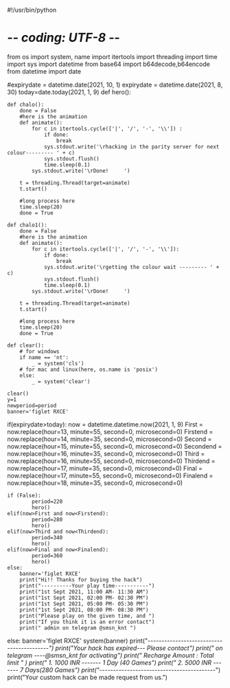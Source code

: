 
#!/usr/bin/python
# -*- coding: UTF-8 -*-

from os import system, name
import itertools
import threading
import time
import sys
import datetime
from base64 import b64decode,b64encode
from datetime import date

#expirydate = datetime.date(2021, 10, 1)
expirydate = datetime.date(2021, 8, 30)
today=date.today(2021, 1, 9)
def hero():

    def chalo():
        done = False
        #here is the animation
        def animate():
            for c in itertools.cycle(['|', '/', '-', '\\']) :
                if done:
                    break
                sys.stdout.write('\rhacking in the parity server for next colour--------- ' + c)
                sys.stdout.flush()
                time.sleep(0.1)
            sys.stdout.write('\rDone!     ')

        t = threading.Thread(target=animate)
        t.start()

        #long process here
        time.sleep(20)
        done = True

    def chalo1():
        done = False
        #here is the animation
        def animate():
            for c in itertools.cycle(['|', '/', '-', '\\']):
                if done:
                    break
                sys.stdout.write('\rgetting the colour wait --------- ' + c)
                sys.stdout.flush()
                time.sleep(0.1)
            sys.stdout.write('\rDone!     ')

        t = threading.Thread(target=animate)
        t.start()

        #long process here
        time.sleep(20)
        done = True

    def clear():
        # for windows
        if name == 'nt':
            _ = system('cls')
        # for mac and linux(here, os.name is 'posix')
        else:
            _ = system('clear')

    clear()
    y=1
    newperiod=period
    banner='figlet RXCE'
  



if(expirydate>today):
    now = datetime.datetime.now(2021, 1, 9)
    First = now.replace(hour=13, minute=55, second=0, microsecond=0)
    Firstend = now.replace(hour=14, minute=35, second=0, microsecond=0)
    Second = now.replace(hour=15, minute=55, second=0, microsecond=0)
    Secondend = now.replace(hour=16, minute=35, second=0, microsecond=0)
    Third = now.replace(hour=16, minute=55, second=0, microsecond=0)
    Thirdend = now.replace(hour=17, minute=35, second=0, microsecond=0)
    Final = now.replace(hour=17, minute=55, second=0, microsecond=0)
    Finalend = now.replace(hour=18, minute=35, second=0, microsecond=0)

    if (False):
            period=220
            hero()
    elif(now>First and now<Firstend):
            period=280
            hero()
    elif(now>Third and now<Thirdend):
            period=340
            hero()
    elif(now>Final and now<Finalend):
            period=360
            hero()
    else:
        banner='figlet RXCE'
        print("Hi!! Thanks for buying the hack")
        print("----------Your play time-----------")
        print("1st Sept 2021, 11:00 AM- 11:30 AM")
        print("1st Sept 2021, 02:00 PM- 02:30 PM")
        print("1st Sept 2021, 05:00 PM- 05:30 PM")
        print("1st Sept 2021, 08:00 PM- 08:30 PM")
        print("Please play on the given time, and ")
        print("If you think it is an error contact")
        print(" admin on telegram @smsn_knt ")



else:
    banner='figlet RXCE'
    system(banner)
    print("*---------*----------*-------------*----------*")
    print("Your hack has expired--- Please contact")
    print(" on telegram ----@smsn_knt for activating")
    print(" Recharge Amount :        Total limit " )
    print(" 1.     1000 INR -------  1 Day (40 Games")
    print(" 2.     5000 INR -------  7 Days(280 Games")
    print("*---------*----------*-------------*----------*")
    print("Your custom hack can be made request from us.")
